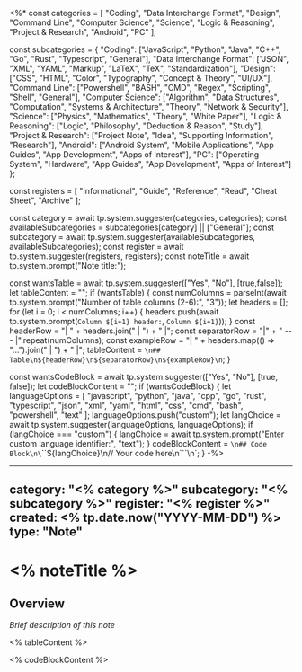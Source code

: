 <%*
const categories = [
    "Coding",
    "Data Interchange Format", 
    "Design",
    "Command Line",
    "Computer Science",
    "Science",
    "Logic & Reasoning",
    "Project & Research",
    "Android",
    "PC"
];

const subcategories = {
    "Coding": ["JavaScript", "Python", "Java", "C++", "Go", "Rust", "Typescript", "General"],
    "Data Interchange Format": ["JSON", "XML", "YAML", "Markup", "LaTeX", "TeX", "Standardization"],
    "Design": ["CSS", "HTML", "Color", "Typography", "Concept & Theory", "UI/UX"],
    "Command Line": ["Powershell", "BASH", "CMD", "Regex", "Scripting", "Shell", "General"],
    "Computer Science": ["Algorithm", "Data Structures", "Computation", "Systems & Architecture", "Theory", "Network & Security"],
    "Science": ["Physics", "Mathematics", "Theory", "White Paper"],
    "Logic & Reasoning": ["Logic", "Philosophy", "Deduction & Reason", "Study"],
    "Project & Research": ["Project Note", "Idea", "Supporting Information", "Research"],
    "Android": ["Android System", "Mobile Applications", "App Guides", "App Development", "Apps of Interest"],
    "PC": ["Operating System", "Hardware", "App Guides", "App Development", "Apps of Interest"]
};

const registers = [
    "Informational",
    "Guide",
    "Reference",
    "Read",
    "Cheat Sheet",
    "Archive"
];

const category = await tp.system.suggester(categories, categories);
const availableSubcategories = subcategories[category] || ["General"];
const subcategory = await tp.system.suggester(availableSubcategories, availableSubcategories);
const register = await tp.system.suggester(registers, registers);
const noteTitle = await tp.system.prompt("Note title:");

const wantsTable = await tp.system.suggester(["Yes", "No"], [true,false]);
let tableContent = "";
if (wantsTable) {
    const numColumns = parseInt(await tp.system.prompt("Number of table columns (2-6):", "3"));
    let headers = [];
    for (let i = 0; i < numColumns; i++) {
        headers.push(await tp.system.prompt(`Column ${i+1} header:`, `Column ${i+1}`));
    }
    const headerRow = "| " + headers.join(" | ") + " |";
    const separatorRow = "|" + " --- |".repeat(numColumns);
    const exampleRow = "| " + headers.map(() => "...").join(" | ") + " |";
    tableContent = `\n## Table\n${headerRow}\n${separatorRow}\n${exampleRow}\n`;
}

const wantsCodeBlock = await tp.system.suggester(["Yes", "No"], [true, false]);
let codeBlockContent = "";
if (wantsCodeBlock) {
    let languageOptions = [
        "javascript", "python", "java", "cpp", "go", "rust", "typescript",
        "json", "xml", "yaml", "html", "css", "cmd", "bash", "powershell", "text"
    ];
    languageOptions.push("custom");
    let langChoice = await tp.system.suggester(languageOptions, languageOptions);
    if (langChoice === "custom") {
        langChoice = await tp.system.prompt("Enter custom language identifier:", "text");
    }
    codeBlockContent = `\n## Code Block\n\`\`\`${langChoice}\n// Your code here\n\`\`\`\n`;
}
-%>

---
category: "<% category %>"
subcategory: "<% subcategory %>"
register: "<% register %>"
created: <% tp.date.now("YYYY-MM-DD") %>
type: "Note"
---

# <% noteTitle %>

## Overview
*Brief description of this note*

<% tableContent %>

<% codeBlockContent %>
